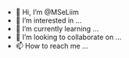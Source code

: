 - 👋 Hi, I’m @MSeLiim
- 👀 I’m interested in ...
- 🌱 I’m currently learning ...
- 💞️ I’m looking to collaborate on ...
- 📫 How to reach me ...

<!---
MSeLiim/MSeLiim is a ✨ special ✨ repository because its `README.md` (this file) appears on your GitHub profile.
You can click the Preview link to take a look at your changes.
--->
